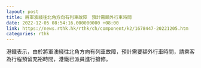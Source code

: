 ```yaml
---
layout: post
title: 將軍澳綫往北角方向有列車故障　預計需額外行車時間
date: 2022-12-05 08:54:16.000000000 +08:00
link: https://news.rthk.hk/rthk/ch/component/k2/1678447-20221205.htm
categories: rthk
---
```


港鐵表示，由於將軍澳綫往北角方向有列車故障，預計需要額外行車時間，請乘客為行程預留充裕時間，港鐵已派員進行搶修。
